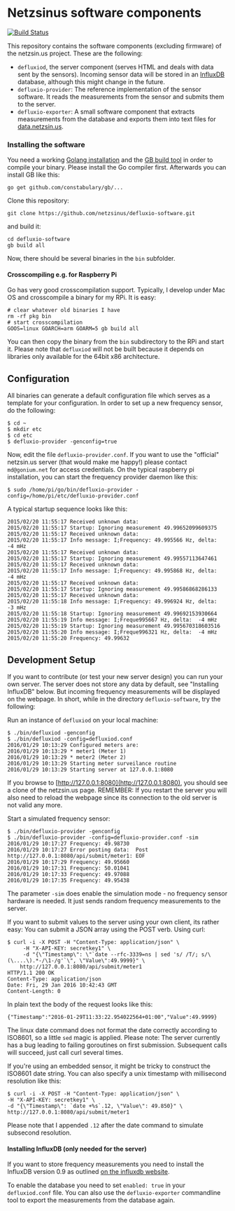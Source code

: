 Netzsinus software components
=============================

[![Build Status](https://travis-ci.org/netzsinus/defluxio-software.svg?branch=master)](https://travis-ci.org/netzsinus/defluxio-software)


This repository contains the software components (excluding firmware) of
the netzsin.us project. These are the following:

 * ``defluxiod``, the server component (serves HTML and deals with data
	 sent by the sensors). Incoming sensor data will be stored in an
 [InfluxDB](https://influxdata.com) database, although this might change
 in the future.
 * ``defluxio-provider``: The reference implementation of the sensor
   software. It reads the measurements from the sensor and submits them
	 to the server.
 * ``defluxio-exporter``: A small software component that extracts
   measurements from the database and exports them into text files for
	 [data.netzsin.us](data.netzsin.us).

### Installing the software

You need a working [Golang installation](http://golang.org) and the [GB
build tool](http://getgb.io/) in order to compile your binary. Please
install the Go compiler first. Afterwards you can install GB like this:

    go get github.com/constabulary/gb/...

Clone this repository:

    git clone https://github.com/netzsinus/defluxio-software.git

and build it:

    cd defluxio-software
    gb build all

Now, there should be several binaries in the ````bin```` subfolder.

#### Crosscompiling e.g. for Raspberry Pi

Go has very good crosscompilation support. Typically, I develop under
Mac OS and crosscompile a binary for my RPi. It is easy:

    # clear whatever old binaries I have
    rm -rf pkg bin
    # start crosscompilation
    GOOS=linux GOARCH=arm GOARM=5 gb build all

You can then copy the binary from the ``bin`` subdirectory to the RPi
and start it. Please note that ``defluxiod`` will not be built because
it depends on libraries only available for the 64bit x86 architecture.

## Configuration 

All binaries can generate a default configuration file which serves as a template for your configuration. In order to set up a new frequency sensor, do the following:

	$ cd ~
	$ mkdir etc
	$ cd etc
	$ defluxio-provider -genconfig=true

Now, edit the file ``defluxio-provider.conf``. If you want to use the "official" netzsin.us server (that would make me happy!) please contact ``md@gonium.net`` for access credentials. On the typical raspberry pi installation, you can start the frequency provider daemon like this:

	$ sudo /home/pi/go/bin/defluxio-provider -config=/home/pi/etc/defluxio-provider.conf

A typical startup sequence looks like this:

````
2015/02/20 11:55:17 Received unknown data: 
2015/02/20 11:55:17 Startup: Ignoring measurement 49.99652099609375
2015/02/20 11:55:17 Received unknown data: 
2015/02/20 11:55:17 Info message: I;Frequency: 49.995566 Hz, delta:  -4 mHz
2015/02/20 11:55:17 Received unknown data: 
2015/02/20 11:55:17 Startup: Ignoring measurement 49.99557113647461
2015/02/20 11:55:17 Received unknown data: 
2015/02/20 11:55:17 Info message: I;Frequency: 49.995868 Hz, delta:  -4 mHz
2015/02/20 11:55:17 Received unknown data: 
2015/02/20 11:55:17 Startup: Ignoring measurement 49.99586868286133
2015/02/20 11:55:17 Received unknown data: 
2015/02/20 11:55:18 Info message: I;Frequency: 49.996924 Hz, delta:  -3 mHz
2015/02/20 11:55:18 Startup: Ignoring measurement 49.99692153930664
2015/02/20 11:55:19 Info message: I;Freque995667 Hz, delta:  -4 mHz
2015/02/20 11:55:19 Startup: Ignoring measurement 49.995670318603516
2015/02/20 11:55:20 Info message: I;Freque996321 Hz, delta:  -4 mHz
2015/02/20 11:55:20 Frequency: 49.99632
````

## Development Setup

If you want to contribute (or test your new server design) you can run
your own server. The server does not store any data by default, see
"Installing InfluxDB" below. But incoming frequency measurements will be
displayed on the webpage. In short, while in the directory
``defluxio-software``, try the following:

Run an instance of ``defluxiod`` on your local machine:

````
$ ./bin/defluxiod -genconfig
$ ./bin/defluxiod -config=defluxiod.conf
2016/01/29 10:13:29 Configured meters are:
2016/01/29 10:13:29 * meter1 (Meter 1)
2016/01/29 10:13:29 * meter2 (Meter 2)
2016/01/29 10:13:29 Starting meter surveilance routine
2016/01/29 10:13:29 Starting server at 127.0.0.1:8080
````

If you browse to [http://127.0.0.1:8080](http://127.0.0.1:8080), you
should see a clone of the netzsin.us page. REMEMBER: If you restart the
server you will also need to reload the webpage since its connection to
the old server is not valid any more.

Start a simulated frequency sensor:

````
$ ./bin/defluxio-provider -genconfig
$ ./bin/defluxio-provider -config=defluxio-provider.conf -sim
2016/01/29 10:17:27 Frequency: 49.98730
2016/01/29 10:17:27 Error posting data:  Post http://127.0.0.1:8080/api/submit/meter1: EOF
2016/01/29 10:17:29 Frequency: 49.95660
2016/01/29 10:17:31 Frequency: 50.01041
2016/01/29 10:17:33 Frequency: 49.97088
2016/01/29 10:17:35 Frequency: 49.95438
````

The parameter ``-sim`` does enable the simulation mode - no frequency
sensor hardware is needed. It just sends random frequency measurements
to the server.

If you want to submit values to the server using your own client, its
rather easy: You can submit a JSON array using the POST verb. Using
curl:

````
$ curl -i -X POST -H "Content-Type: application/json" \
	 -H "X-API-KEY: secretkey1" \
	 -d "{\"Timestamp\": \"`date --rfc-3339=ns | sed 's/ /T/; s/\(\....\).*-/\1-/g'`\", \"Value\":49.9999}" \
	http://127.0.0.1:8080/api/submit/meter1
HTTP/1.1 200 OK
Content-Type: application/json
Date: Fri, 29 Jan 2016 10:42:43 GMT
Content-Length: 0
````

In plain text the body of the request looks like this:

    {"Timestamp":"2016-01-29T11:33:22.954022564+01:00","Value":49.9999}

The linux date command does not format the date correctly according to
ISO8601, so a little ``sed`` magic is applied. Please note: The server
currently has a bug leading to failing goroutines on first submission.
Subsequent calls will succeed, just call curl several times.

If you're using an embedded sensor, it might be tricky to construct the
ISO8601 date string. You can also specify a unix timestamp with
millisecond resolution like this:

````
$ curl -i -X POST -H "Content-Type: application/json" \
-H "X-API-KEY: secretkey1" \
-d "{\"Timestamp\": `date +%s`.12, \"Value\": 49.850}" \
http://127.0.0.1:8080/api/submit/meter1
````

Please note that I appended ``.12`` after the date command to simulate
subsecond resolution.

#### Installing InfluxDB (only needed for the server)

If you want to store frequency measurements you need to install the
InfluxDB version 0.9 as outlined [on the influxdb
website](http://influxdb.com/docs/v0.9/introduction/installation.html).

To enable the database you need to set ``enabled: true`` in your
``defluxiod.conf`` file. You can also use the ``defluxio-exporter``
commandline tool to export the measurements from the database again.

